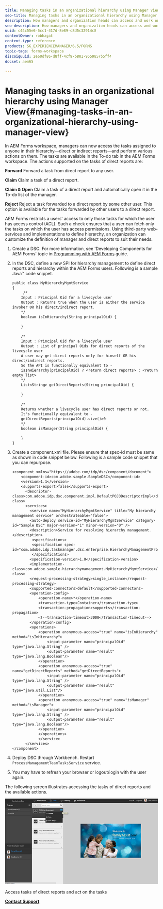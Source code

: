 ```yaml
---
title: Managing tasks in an organizational hierarchy using Manager View
seo-title: Managing tasks in an organizational hierarchy using Manager View
description: How managers and organization heads can access and work on the tasks of their direct and indirect reports in the To-do tab in AEM Forms workspace.
seo-description: How managers and organization heads can access and work on the tasks of their direct and indirect reports in the To-do tab in AEM Forms workspace.
uuid: c44c55e6-6cc1-417d-8e89-c8d5c32914c8
contentOwner: robhagat
content-type: reference
products: SG_EXPERIENCEMANAGER/6.5/FORMS
topic-tags: forms-workspace
discoiquuid: 2e60df86-d8ff-4cf9-b801-9559857b5ff4
docset: aem65

---
```


# Managing tasks in an organizational hierarchy using Manager View{#managing-tasks-in-an-organizational-hierarchy-using-manager-view}

In AEM Forms workspace, managers can now access the tasks assigned to anyone in their hierarchy—direct or indirect reports—and perform various actions on them. The tasks are available in the To-do tab in the AEM Forms workspace. The actions supported on the tasks of direct reports are:

**Forward** Forward a task from direct report to any user.

**Claim** Claim a task of a direct report.

**Claim & Open** Claim a task of a direct report and automatically open it in the To-do list of the manager.

**Reject** Reject a task forwarded to a direct report by some other user. This option is available for the tasks forwarded by other users to a direct report.

AEM Forms restricts a users' access to only those tasks for which the user has access control (ACL). Such a check ensures that a user can fetch only the tasks on which the user has access permissions. Using third-party web-services and implementations to define hierarchy, an organization can customize the definition of manager and direct reports to suit their needs.

1. Create a DSC. For more information, see 'Developing Components for AEM Forms' topic in [Programming with AEM Forms](https://www.adobe.com/go/learn_aemforms_programming_63) guide.
1. In the DSC, define a new SPI for hierarchy management to define direct reports and hierarchy within the AEM Forms users. Following is a sample Java™ code snippet.

   ```as3
   public class MyHierarchyMgmtService 
   { 
        /*
       Input : Principal Oid for a livecycle user
       Output : Returns true when the user is either the service invoker OR his direct/indirect report.
       */
       boolean isInHierarchy(String principalOid) {
   
       }
        
       /* 
       Input : Principal Oid for a livecycle user
       Output : List of principal Oids for direct reports of the livecycle user
       A user may get direct reports only for himself OR his direct/indirect reports.
       So the API is functionally equivalent to - 
       isInHierarchy(principalOid) ? <return direct reports> : <return empty list>
       */
       List<String> getDirectReports(String principalOid) {
   
       }
    
       /* 
       Returns whether a livecycle user has direct reports or not.
       It's functionally equivalent to -
       getDirectReports(principalOid).size()>0
       */
       boolean isManager(String principalOid) {
   
       }  
   }
   ```

1. Create a component.xml file. Please ensure that spec-id must be same as shown in code snippet below. Following is a sample code snippet that you can repurpose.

   ```as3
   <component xmlns="https://adobe.com/idp/dsc/component/document"> 
       <component-id>com.adobe.sample.SampleDSC</component-id> 
       <version>1.1</version> 
       <supports-export>false</supports-export> 
         <descriptor-class>com.adobe.idp.dsc.component.impl.DefaultPOJODescriptorImpl</descriptor-class> 
         <services> 
           <service name="MyHierarchyMgmtService" title="My hierarchy management service" orchestrateable="false"> 
           <auto-deploy service-id="MyHierarchyMgmtService" category-id="Sample DSC" major-version="1" minor-version="0" /> 
           <description>Service for resolving hierarchy management.</description> 
            <specifications> 
            <specification spec-id="com.adobe.idp.taskmanager.dsc.enterprise.HierarchyManagementProvider"/> 
            </specifications> 
           <specification-version>1.0</specification-version> 
           <implementation-class>com.adobe.sample.hierarchymanagement.MyHierarchyMgmtService</implementation-class> 
           <request-processing-strategy>single_instance</request-processing-strategy> 
           <supported-connectors>default</supported-connectors> 
           <operation-config> 
               <operation-name>*</operation-name> 
               <transaction-type>Container</transaction-type> 
               <transaction-propagation>supports</transaction-propagation> 
               <!--transaction-timeout>3000</transaction-timeout--> 
           </operation-config> 
           <operations> 
               <operation anonymous-access="true" name="isInHierarchy" method="isInHierarchy"> 
                   <input-parameter name="principalOid" type="java.lang.String" /> 
                   <output-parameter name="result" type="java.lang.Boolean"/> 
               </operation> 
               <operation anonymous-access="true" name="getDirectReports" method="getDirectReports"> 
                   <input-parameter name="principalOid" type="java.lang.String" /> 
                   <output-parameter name="result" type="java.util.List"/> 
               </operation> 
               <operation anonymous-access="true" name="isManager" method="isManager"> 
                   <input-parameter name="principalOid" type="java.lang.String" /> 
                   <output-parameter name="result" type="java.lang.Boolean"/> 
               </operation> 
               </operations> 
               </service> 
         </services>
   </component>
   ```

1. Deploy DSC through Workbench. Restart `ProcessManagementTeamTasksService` service.
1. You may have to refresh your browser or logout/login with the user again.

The following screen illustrates accessing the tasks of direct reports and the available actions. 

![cu_manager_view](assets/cu_manager_view.png)

Access tasks of direct reports and act on the tasks

[**Contact Support**](https://www.adobe.com/account/sign-in.supportportal.html)
